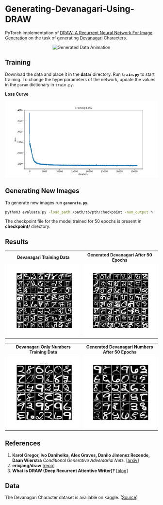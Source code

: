 # Generating-Devanagari-Using-DRAW
PyTorch implementation of [DRAW: A Recurrent Neural Network For Image Generation](https://arxiv.org/abs/1502.04623) on the task of generating [Devanagari](https://en.wikipedia.org/wiki/Devanagari) Characters.
<p align="center">
<img src="images/devanagari_generate.gif" title="Generated Data Animation" alt="Generated Data Animation">
</p>

## Training
Download the data and place it in the **data/** directory. Run **`train.py`** to start training. To change the hyperparameters of the network, update the values in the `param` dictionary in `train.py`.

**Loss Curve**
<p align="center">
<img src="images/Devanagari_Loss_Curve.png" title="Training Loss Curves" alt="Training Loss Curves">
</p>

## Generating New Images
To generate new images run **`generate.py`**.
```sh
python3 evaluate.py -load_path /path/to/pth/checkpoint -num_output n
```
The checkpoint file for the model trained for 50 epochs is present in **checkpoint/** directory.

## Results
<table align='center'>
<tr align='center'>
<th> Devanagari Training Data </td>
<th> Generated Devanagari After 50 Epochs</td>
</tr>
<tr>
<td><img src = 'images/Devanagari_Training_Data.png'>
<td><img src = 'images/Devanagari_Generated_Image.png'>
</tr>
</table>
<table align='center'>
<tr align='center'>
<th> Devanagari Only Numbers Training Data </td>
<th> Generated Devanagari Numbers After 50 Epochs</td>
</tr>
<tr>
<td><img src = 'images/devanagari_num_Training_Data.png'>
<td><img src = 'images/devanagari_num_epoch_50_generated_image.png'>
</tr>
</table>

## References
1. **Karol Gregor, Ivo Danihelka, Alex Graves, Danilo Jimenez Rezende, Daan Wierstra** *Conditional Generative Adversarial Nets.* [[arxiv](https://arxiv.org/abs/1502.04623)]
2. **ericjang/draw** [[repo](https://github.com/ericjang/draw)]
3. **What is DRAW (Deep Recurrent Attentive Writer)?** [[blog](http://kvfrans.com/what-is-draw-deep-recurrent-attentive-writer/)]

## Data
The Devanagari Character dataset is available on kaggle. ([Source](https://www.kaggle.com/rishianand/devanagari-character-set))
